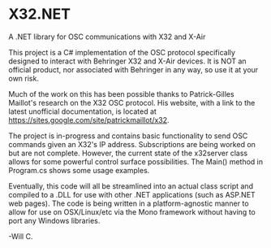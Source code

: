 # X32.NET
A .NET library for OSC communications with X32 and X-Air

This project is a C# implementation of the OSC protocol specifically designed to interact with Behringer X32 and X-Air devices. It is NOT an official product, nor associated with Behringer in any way, so use it at your own risk.

Much of the work on this has been possible thanks to Patrick-Gilles Maillot's research on the X32 OSC protocol. His website, with a link to the latest unofficial documentation, is located at https://sites.google.com/site/patrickmaillot/x32.

The project is in-progress and contains basic functionality to send OSC commands given an X32's IP address. Subscriptions are being worked on but are not complete. However, the current state of the x32server class allows for some powerful control surface possibilities. The Main() method in Program.cs shows some usage examples.

Eventually, this code will all be streamlined into an actual class script and compiled to a .DLL for use with other .NET applications (such as ASP.NET web pages). The code is being written in a platform-agnostic manner to allow for use on OSX/Linux/etc via the Mono framework without having to port any Windows libraries.

-Will C.
